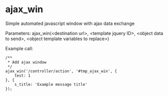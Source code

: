 # ajax_win
Simple automated javascript window with ajax data exchange

Parameters:
ajax_win(\<destination url\>, \<template jquery ID\>, \<object data to send\>, \<object template variables to replace\>)

Example call:

    /**
     * Add ajax window
     */
    ajax_win('/controller/action', '#tmp_ajax_win', {
        test: 1
    }, {
        s_title: 'Example message title'
    });
